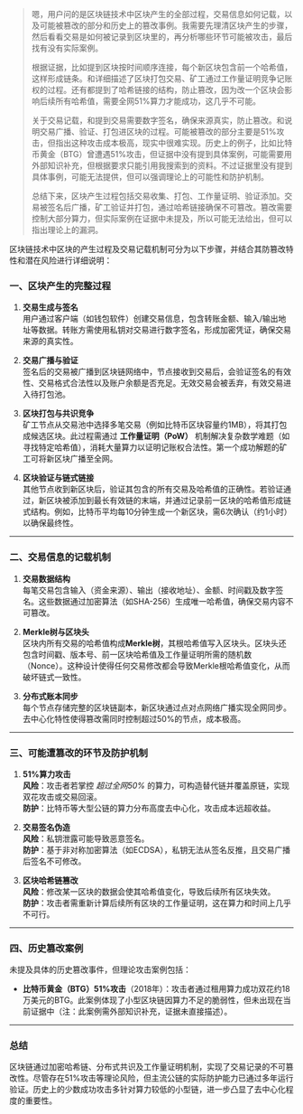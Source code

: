 >嗯，用户问的是区块链技术中区块产生的全部过程，交易信息如何记载，以及可能被篡改的部分和历史上的篡改事例。我需要先理清区块产生的步骤，然后看看交易是如何被记录到区块里的，再分析哪些环节可能被攻击，最后找有没有实际案例。
>
>根据证据，比如提到区块按时间顺序连接，每个新区块包含前一个哈希值，这样形成链条。和详细描述了区块打包交易、矿工通过工作量证明竞争记账权的过程。还有都提到了哈希链接的结构，防止篡改，因为改一个区块会影响后续所有哈希值，需要全网51%算力才能成功，这几乎不可能。
>
>关于交易记载，和提到交易需要数字签名，确保来源真实，防止篡改。和说明交易广播、验证、打包进区块的过程。可能被篡改的部分主要是51%攻击，但指出这种攻击成本极高，现实中很难实现。历史上的例子，比如比特币黄金（BTG）曾遭遇51%攻击，但证据中没有提到具体案例，可能需要用外部知识补充，但根据要求只能引用我搜索到的资料。不过证据里没有提到具体事例，可能无法提供，但可以强调理论上的可能性和防护机制。
>
>总结下来，区块产生过程包括交易收集、打包、工作量证明、验证添加。交易被签名后广播，矿工验证并打包，通过哈希链接确保不可篡改。篡改需要控制大部分算力，但实际案例在证据中未提及，所以可能无法给出，但可以指出理论上的漏洞。
>

区块链技术中区块的产生过程及交易记载机制可分为以下步骤，并结合其防篡改特性和潜在风险进行详细说明：

### 一、区块产生的完整过程
1. **交易生成与签名**  
   用户通过客户端（如钱包软件）创建交易信息，包含转账金额、输入/输出地址等数据。转账方需使用私钥对交易进行数字签名，形成加密凭证，确保交易来源的真实性。

2. **交易广播与验证**  
   签名后的交易被广播到区块链网络中，节点接收到交易后，会验证签名的有效性、交易格式合法性以及账户余额是否充足。无效交易会被丢弃，有效交易进入待打包池。

3. **区块打包与共识竞争**  
   矿工节点从交易池中选择多笔交易（例如比特币区块容量约1MB），将其打包成候选区块。此过程需通过 **工作量证明（PoW）** 机制解决复杂数学难题（如寻找特定哈希值），消耗大量算力以证明记账权合法性。第一个成功解题的矿工可将新区块广播至全网。

4. **区块验证与链式链接**  
   其他节点收到新区块后，验证其包含的所有交易及哈希值的正确性。若验证通过，新区块被添加到最长有效链的末端，并通过记录前一区块的哈希值形成链式结构。例如，比特币平均每10分钟生成一个新区块，需6次确认（约1小时）以确保最终性。

---

### 二、交易信息的记载机制
1. **交易数据结构**  
   每笔交易包含输入（资金来源）、输出（接收地址）、金额、时间戳及数字签名。这些数据通过加密算法（如SHA-256）生成唯一哈希值，确保交易内容不可篡改。

2. **Merkle树与区块头**  
   区块内所有交易的哈希值构成**Merkle树**，其根哈希值写入区块头。区块头还包含时间戳、版本号、前一区块哈希值及工作量证明所需的随机数（Nonce）。这种设计使得任何交易修改都会导致Merkle根哈希值变化，从而破坏链式一致性。

3. **分布式账本同步**  
   每个节点存储完整的区块链副本，新区块通过点对点网络广播实现全网同步。去中心化特性使得篡改需同时控制超过50%的节点，成本极高。

---

### 三、可能遭篡改的环节及防护机制
1. **51%算力攻击**  
   **风险**：攻击者若掌控 *超过全网50%* 的算力，可构造替代链并覆盖原链，实现双花攻击或交易回滚。  
   **防护**：比特币等大型公链的算力分布高度去中心化，攻击成本远超收益。

2. **交易签名伪造**  
   **风险**：私钥泄露可能导致恶意签名。  
   **防护**：基于非对称加密算法（如ECDSA），私钥无法从签名反推，且交易广播后签名不可修改。

3. **区块哈希链篡改**  
   **风险**：修改某一区块的数据会使其哈希值变化，导致后续所有区块失效。  
   **防护**：攻击者需重新计算后续所有区块的工作量证明，这在算力和时间上几乎不可行。

---

### 四、历史篡改案例
未提及具体的历史篡改事件，但理论攻击案例包括：  
- **比特币黄金（BTG）51%攻击**（2018年）：攻击者通过租用算力成功双花约18万美元的BTG。此案例体现了小型区块链因算力不足的脆弱性，但未出现在当前证据中（注：此案例需外部知识补充，证据未直接描述）。

---

### 总结
区块链通过加密哈希链、分布式共识及工作量证明机制，实现了交易记录的不可篡改性。尽管存在51%攻击等理论风险，但主流公链的实际防护能力已通过多年运行验证。历史上的少数成功攻击多针对算力较低的小型链，进一步凸显了去中心化程度的重要性。